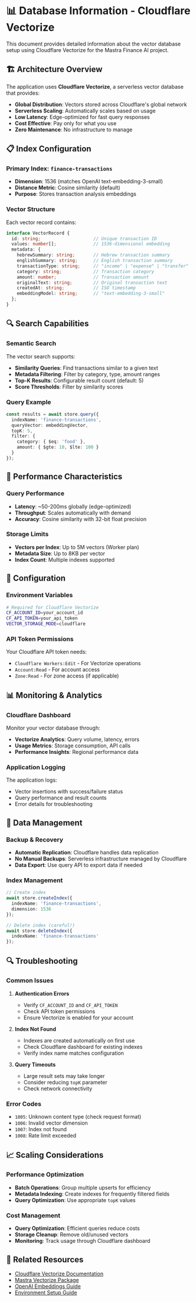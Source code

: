 # 📊 Database Information - Cloudflare Vectorize

This document provides detailed information about the vector database setup using Cloudflare Vectorize for the Mastra Finance AI project.

## 🏗️ **Architecture Overview**

The application uses **Cloudflare Vectorize**, a serverless vector database that provides:

- **Global Distribution**: Vectors stored across Cloudflare's global network
- **Serverless Scaling**: Automatically scales based on usage
- **Low Latency**: Edge-optimized for fast query responses
- **Cost Effective**: Pay only for what you use
- **Zero Maintenance**: No infrastructure to manage

## 📋 **Index Configuration**

### **Primary Index: `finance-transactions`**

- **Dimension**: 1536 (matches OpenAI text-embedding-3-small)
- **Distance Metric**: Cosine similarity (default)
- **Purpose**: Stores transaction analysis embeddings

### **Vector Structure**

Each vector record contains:

```typescript
interface VectorRecord {
  id: string;                    // Unique transaction ID
  values: number[];              // 1536-dimensional embedding
  metadata: {
    hebrewSummary: string;       // Hebrew transaction summary
    englishSummary: string;      // English transaction summary
    transactionType: string;     // "income" | "expense" | "transfer"
    category: string;            // Transaction category
    amount: number;              // Transaction amount
    originalText: string;        // Original transaction text
    createdAt: string;           // ISO timestamp
    embeddingModel: string;      // "text-embedding-3-small"
  };
}
```

## 🔍 **Search Capabilities**

### **Semantic Search**

The vector search supports:

- **Similarity Queries**: Find transactions similar to a given text
- **Metadata Filtering**: Filter by category, type, amount ranges
- **Top-K Results**: Configurable result count (default: 5)
- **Score Thresholds**: Filter by similarity scores

### **Query Example**

```typescript
const results = await store.query({
  indexName: 'finance-transactions',
  queryVector: embeddingVector,
  topK: 5,
  filter: {
    category: { $eq: 'food' },
    amount: { $gte: 10, $lte: 100 }
  }
});
```

## 🚀 **Performance Characteristics**

### **Query Performance**

- **Latency**: ~50-200ms globally (edge-optimized)
- **Throughput**: Scales automatically with demand
- **Accuracy**: Cosine similarity with 32-bit float precision

### **Storage Limits**

- **Vectors per Index**: Up to 5M vectors (Worker plan)
- **Metadata Size**: Up to 8KB per vector
- **Index Count**: Multiple indexes supported

## 🔧 **Configuration**

### **Environment Variables**

```bash
# Required for Cloudflare Vectorize
CF_ACCOUNT_ID=your_account_id
CF_API_TOKEN=your_api_token
VECTOR_STORAGE_MODE=cloudflare
```

### **API Token Permissions**

Your Cloudflare API token needs:

- `Cloudflare Workers:Edit` - For Vectorize operations
- `Account:Read` - For account access
- `Zone:Read` - For zone access (if applicable)

## 📊 **Monitoring & Analytics**

### **Cloudflare Dashboard**

Monitor your vector database through:

- **Vectorize Analytics**: Query volume, latency, errors
- **Usage Metrics**: Storage consumption, API calls
- **Performance Insights**: Regional performance data

### **Application Logging**

The application logs:

- Vector insertions with success/failure status
- Query performance and result counts
- Error details for troubleshooting

## 🔄 **Data Management**

### **Backup & Recovery**

- **Automatic Replication**: Cloudflare handles data replication
- **No Manual Backups**: Serverless infrastructure managed by Cloudflare
- **Data Export**: Use query API to export data if needed

### **Index Management**

```typescript
// Create index
await store.createIndex({
  indexName: 'finance-transactions',
  dimension: 1536
});

// Delete index (careful!)
await store.deleteIndex({
  indexName: 'finance-transactions'
});
```

## 🔍 **Troubleshooting**

### **Common Issues**

1. **Authentication Errors**
   - Verify `CF_ACCOUNT_ID` and `CF_API_TOKEN`
   - Check API token permissions
   - Ensure Vectorize is enabled for your account

2. **Index Not Found**
   - Indexes are created automatically on first use
   - Check Cloudflare dashboard for existing indexes
   - Verify index name matches configuration

3. **Query Timeouts**
   - Large result sets may take longer
   - Consider reducing `topK` parameter
   - Check network connectivity

### **Error Codes**

- `1005`: Unknown content type (check request format)
- `1006`: Invalid vector dimension
- `1007`: Index not found
- `1008`: Rate limit exceeded

## 📈 **Scaling Considerations**

### **Performance Optimization**

- **Batch Operations**: Group multiple upserts for efficiency
- **Metadata Indexing**: Create indexes for frequently filtered fields
- **Query Optimization**: Use appropriate `topK` values

### **Cost Management**

- **Query Optimization**: Efficient queries reduce costs
- **Storage Cleanup**: Remove old/unused vectors
- **Monitoring**: Track usage through Cloudflare dashboard

## 🔗 **Related Resources**

- [Cloudflare Vectorize Documentation](https://developers.cloudflare.com/vectorize/)
- [Mastra Vectorize Package](https://github.com/mastra-ai/mastra)
- [OpenAI Embeddings Guide](https://platform.openai.com/docs/guides/embeddings)
- [Environment Setup Guide](ENVIRONMENT-SETUP.md) 